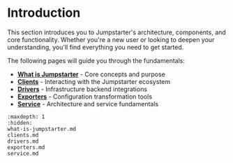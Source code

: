 # Introduction

This section introduces you to Jumpstarter's architecture, components, and core functionality. Whether you're a new user or looking to deepen your understanding, you'll find everything you need to get started.

The following pages will guide you through the fundamentals:

* **[What is Jumpstarter](what-is-jumpstarter.md)** - Core concepts and purpose
* **[Clients](clients.md)** - Interacting with the Jumpstarter ecosystem
* **[Drivers](drivers.md)** - Infrastructure backend integrations
* **[Exporters](exporters.md)** - Configuration transformation tools
* **[Service](service.md)** - Architecture and service fundamentals

```{toctree}
:maxdepth: 1
:hidden:
what-is-jumpstarter.md
clients.md
drivers.md
exporters.md
service.md
```
